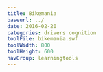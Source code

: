 ```yaml
---
title: Bikemania
baseurl: ../
date: 2016-02-20
categories: drivers cognition
toolFile: bikemania.swf
toolWidth: 800
toolHeight: 600
navGroup: learningtools
---
```

